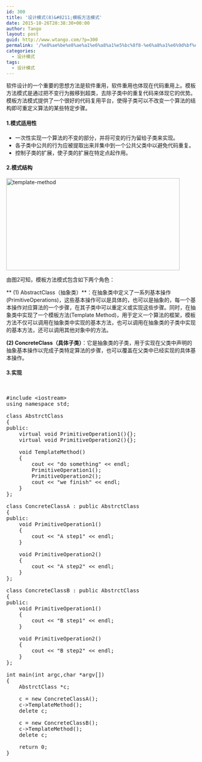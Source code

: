 ```yaml
---
id: 300
title: '设计模式(8)&#8211;模板方法模式'
date: 2015-10-26T20:38:30+00:00
author: Tango
layout: post
guid: http://www.wtango.com/?p=300
permalink: '/%e8%ae%be%e8%ae%a1%e6%a8%a1%e5%bc%8f8-%e6%a8%a1%e6%9d%bf%e6%96%b9%e6%b3%95%e6%a8%a1%e5%bc%8f/'
categories:
  - 设计模式
tags:
  - 设计模式
---
```

软件设计的一个重要的思想方法是软件重用，软件重用也体现在代码重用上。模板方法模式是通过把不变行为搬移到超类，去除子类中的重复代码来体现它的优势。模板方法模式提供了一个很好的代码复用平台，使得子类可以不改变一个算法的结构即可重定义算法的某些特定步骤。

<!--more-->

#### 1.模式适用性

  * 一次性实现一个算法的不变的部分，并将可变的行为留给子类来实现。
  * 各子类中公共的行为应被提取出来并集中到一个公共父类中以避免代码重复。
  * 控制子类的扩展，使子类的扩展在特定点起作用。

#### 2.模式结构

[<img class="aligncenter size-full wp-image-301" src="http://www.wtango.com/wp-content/uploads/2015/10/template-method.png" alt="template-method" width="461" height="245" srcset="http://www.wtango.com/wp-content/uploads/2015/10/template-method.png 461w, http://www.wtango.com/wp-content/uploads/2015/10/template-method-300x159.png 300w" sizes="(max-width: 461px) 100vw, 461px" />](http://www.wtango.com/wp-content/uploads/2015/10/template-method.png)

由图2可知，模板方法模式包含如下两个角色：

** (1) AbstractClass（抽象类）**：在抽象类中定义了一系列基本操作(PrimitiveOperations)，这些基本操作可以是具体的，也可以是抽象的，每一个基本操作对应算法的一个步骤，在其子类中可以重定义或实现这些步骤。同时，在抽象类中实现了一个模板方法(Template Method)，用于定义一个算法的框架，模板方法不仅可以调用在抽象类中实现的基本方法，也可以调用在抽象类的子类中实现的基本方法，还可以调用其他对象中的方法。

**(2) ConcreteClass（具体子类）**：它是抽象类的子类，用于实现在父类中声明的抽象基本操作以完成子类特定算法的步骤，也可以覆盖在父类中已经实现的具体基本操作。

#### 3.实现

&nbsp;

<pre class="brush: cpp; title: ; notranslate" title="">#include &lt;iostream&gt;
using namespace std;

class AbstrctClass
{
public:
	virtual void PrimitiveOperation1(){};
	virtual void PrimitiveOperation2(){};

	void TemplateMethod()
	{
		cout &lt;&lt; "do something" &lt;&lt; endl;
		PrimitiveOperation1();
		PrimitiveOperation2();
		cout &lt;&lt; "we finish" &lt;&lt; endl;
	}
};

class ConcreteClassA : public AbstrctClass
{
public:
	void PrimitiveOperation1()
	{
		cout &lt;&lt; "A step1" &lt;&lt; endl;
	}

	void PrimitiveOperation2()
	{
		cout &lt;&lt; "A step2" &lt;&lt; endl;
	}
};

class ConcreteClassB : public AbstrctClass
{
public:
	void PrimitiveOperation1()
	{
		cout &lt;&lt; "B step1" &lt;&lt; endl;
	}

	void PrimitiveOperation2()
	{
		cout &lt;&lt; "B step2" &lt;&lt; endl;
	}
};

int main(int argc,char *argv[])
{
	AbstrctClass *c;

	c = new ConcreteClassA();
	c-&gt;TemplateMethod();
	delete c;

	c = new ConcreteClassB();
	c-&gt;TemplateMethod();
	delete c;

	return 0;
}
</pre>